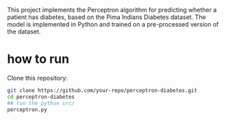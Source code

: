 This project implements the Perceptron algorithm for predicting whether a patient has diabetes, based on the Pima Indians Diabetes dataset. 
The model is implemented in Python and trained on a pre-processed version of the dataset.
# how to run
Clone this repository:
   ```bash
   git clone https://github.com/your-repo/perceptron-diabetes.git
   cd perceptron-diabetes
## run the python src/
perceptron.py
